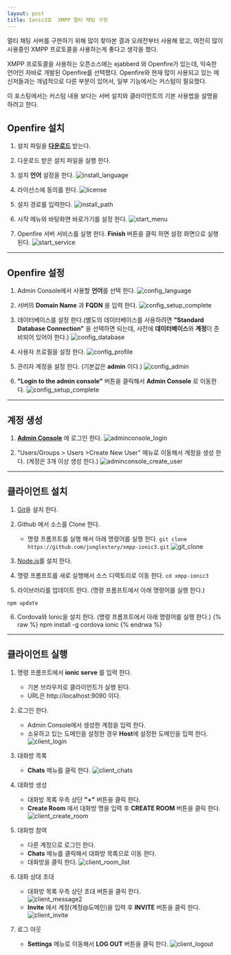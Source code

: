 ```yaml
---
layout: post
title: Ionic3로  XMPP 멀티 채팅 구현
---
```


멀티 채팅 서버를 구현하기 위해 많이 찾아본 결과 오래전부터 사용해 왔고, 여전히 많이 사용중인
XMPP 프로토콜을 사용하는게 좋다고 생각을 했다.

XMPP 프로토콜을 사용하는 오픈소스에는 ejabberd 와 Openfire가 있는데, 익숙한 언어인 자바로 개발된 Openfire를 선택했다.
Openfire와 현재 많이 사용되고 있는 메신저들과는 개념적으로 다른 부분이 있어서, 일부 기능에서는 커스텀이 필요했다.

이 포스팅에서는 커스텀 내용 보다는 서버 설치와 클라이언트의 기본 사용법을 설명을 하려고 한다.

## Openfire 설치

1. 설치 파일을 **[다운로드](https://www.igniterealtime.org/downloads/)** 받는다.

2. 다운로드 받은 설치 파일을 실행 한다.

3. 설치 **언어** 설정을 한다.
![install_language](/images/ionic3-xmpp/install_language.png)

4. 라이선스에 동의를 한다.
![license](/images/ionic3-xmpp/license.png)

5. 설치 경로를 입력한다.
![install_path](/images/ionic3-xmpp/install_path.png)

6. 시작 메뉴와 바탕화면 바로가기를 설정 한다.
![start_menu](/images/ionic3-xmpp/start_menu.png)

7. Openfire 서버 서비스를 실행 한다. **Finish** 버튼을 클릭 하면 설정 화면으로 실행 된다.
![start_service](/images/ionic3-xmpp/start_service.png)

- - -

## Openfire 설정
1. Admin Console에서 사용할 **언어**를 선택 한다.
![config_language](/images/ionic3-xmpp/config_language.png)

2. 서버의 **Domain Name** 과 **FQDN** 을 입력 한다.
![config_setup_complete](/images/ionic3-xmpp/config_setup_complete.png)

3. 데이터베이스를 설정 한다.(별도의 데이터베이스를 사용하려면 **"Standard Database Connection"** 을 선택하면 되는데, 사전에 **데이터베이스**와 **계정**이 준비되어 있어야 한다.)
![config_database](/images/ionic3-xmpp/config_database.png)

4. 사용자 프로필을 설정 한다.
![config_profile](/images/ionic3-xmpp/config_profile.png)

5. 관리자 계정을 설정 한다. (기본값은 **admin** 이다.)
![config_admin](/images/ionic3-xmpp/config_admin.png)

6. **"Login to the admin console"** 버튼을 클릭해서 **Admin Console** 로 이동한다.
![config_setup_complete](/images/ionic3-xmpp/config_setup_complete.png)


_ _ _

## 계정 생성
1. **[Admin Console](http://localhost:9090)** 에 로그인 한다.
![adminconsole_login](/images/ionic3-xmpp/adminconsole_login.png)

2. "Users/Groups > Users >Create New User" 메뉴로 이동해서 계정을 생성 한다. (계정은 3개 이상 생성 한다.)
![adminconsole_create_user](/images/ionic3-xmpp/adminconsole_create_user.png)


- - -
## 클라이언트 설치
1. [Git](https://git-scm.com/downloads)을 설치 한다.
2. Github 에서 소스를 Clone 한다.
    - 명령 프롬프트를 실행 해서 아래 명령어를 실행 한다.
    `git clone https://github.com/junglestory/xmpp-ionic3.git`
    ![git_clone](/images/ionic3-xmpp/git_clone.png)
    
3. [Node.js](https://nodejs.org/en/download/)를 설치 한다.
4. 명령 프롬프트를 새로 실행해서 소스 디렉토리로 이동 한다.
`cd xmpp-ionic3`

5. 라이브러리를 업데이트 한다. (명령 프롬프트에서 아래 명령어를 실행 한다.)
```
npm update
```

6. Cordova와 Ionic을 설치 한다. (명령 프롬프트에서 아래 명령어를 실행 한다.)
	{% raw %}
   npm install -g cordova ionic
   {% endrwa %}



- - -

## 클라이언트 실행
1. 명령 프롬프트에서 **ionic serve** 를 입력 한다.
    - 기본 브라우저로 클라이언트가 실행 된다.
    - URL은 http://localhost:9090 이다.


2. 로그인 한다.
    - Admin Console에서 생성한 계정을 입력 한다.
    - 소유하고 있는 도메인을 설정한 경우 **Host**에 설정한 도메인을 입력 한다.
    ![client_login](/images/ionic3-xmpp/client_login.png)


3. 대화방 목록
    - **Chats** 메뉴를 클릭 한다.
    ![client_chats](/images/ionic3-xmpp/client_chats.png)

4. 대화방 생성
    - 대화방 목록 우측 상단 **"+"** 버튼을 클릭 한다.
    - **Create Room** 에서 대화방 명을 입력 후 **CREATE ROOM** 버튼을 클릭 한다.
    ![client_create_room](/images/ionic3-xmpp/client_create_room.png)

5. 대화방 참여
    - 다른 계정으로 로그인 한다.
    - **Chats** 메뉴를 클릭해서 대화방 목록으로 이동 한다.
    - 대화방을 클릭 한다.
    ![client_room_list](/images/ionic3-xmpp/client_room_list.png)
    
6. 대화 상대 초대
    - 대화방 목록 우측 상단 초대 버튼을 클릭 한다.    
    ![client_message2](/images/ionic3-xmpp/client_message2.png)
    - **Invite** 에서 계정(계정@도메인)을 입력 후 **INVITE** 버튼을 클릭 한다.    
    ![client_invite](/images/ionic3-xmpp/client_invite.png)
    
7. 로그 아웃
    - **Settings** 메뉴로 이동해서 **LOG OUT** 버튼을 클릭 한다.
    ![client_logout](/images/ionic3-xmpp/client_logout.png)